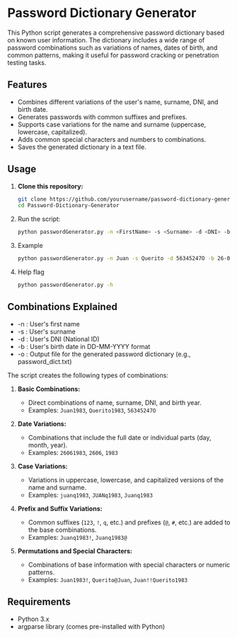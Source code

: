 # Password Dictionary Generator

This Python script generates a comprehensive password dictionary based on known user information. The dictionary includes a wide range of password combinations such as variations of names, dates of birth, and common patterns, making it useful for password cracking or penetration testing tasks.

## Features

- Combines different variations of the user's name, surname, DNI, and birth date.
- Generates passwords with common suffixes and prefixes.
- Supports case variations for the name and surname (uppercase, lowercase, capitalized).
- Adds common special characters and numbers to combinations.
- Saves the generated dictionary in a text file.

## Usage

1. **Clone this repository:**

   ```bash
   git clone https://github.com/yourusername/password-dictionary-generator.git
   cd Password-Dictionary-Generator
   
2. Run the script:
   ```bash
   python passwordGenerator.py -n <FirstName> -s <Surname> -d <DNI> -b <BirthDate> -o <OutputFile>

3. Example
   ```bash
   python passwordGenerator.py -n Juan -s Querito -d 56345247O -b 26-06-1983 -o password_dict.txt
4. Help flag
   ```bash
   python passwordGenerator.py -h

## Combinations Explained

- -n : User's first name
- -s : User's surname
- -d : User's DNI (National ID)
- -b : User's birth date in DD-MM-YYYY format
- -o : Output file for the generated password dictionary (e.g., password_dict.txt)

The script creates the following types of combinations:

1. **Basic Combinations:**  
   - Direct combinations of name, surname, DNI, and birth year.
   - Examples: `Juan1983`, `Querito1983`, `56345247O`

2. **Date Variations:**  
   - Combinations that include the full date or individual parts (day, month, year).
   - Examples: `26061983`, `2606`, `1983`

3. **Case Variations:**  
   - Variations in uppercase, lowercase, and capitalized versions of the name and surname.
   - Examples: `juanq1983`, `JUANq1983`, `Juanq1983`

4. **Prefix and Suffix Variations:**  
   - Common suffixes (`123`, `!`, `q`, etc.) and prefixes (`@`, `#`, etc.) are added to the base combinations.
   - Examples: `Juanq1983!`, `Juanq1983@`

5. **Permutations and Special Characters:**  
   - Combinations of base information with special characters or numeric patterns.
   - Examples: `Juan1983!`, `Querito@Juan`, `Juan!!Querito1983`

## Requirements

- Python 3.x
- argparse library (comes pre-installed with Python)
